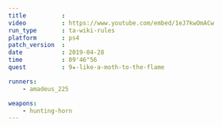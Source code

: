 ```yaml
---
title          :
video          : https://www.youtube.com/embed/1eJ7kwOmACw
run_type       : ta-wiki-rules
platform       : ps4
patch_version  : 
date           : 2019-04-28
time           : 09'46"56
quest          : 9★-like-a-moth-to-the-flame

runners:
    - amadeus_225

weapons:
    - hunting-horn
---
```


